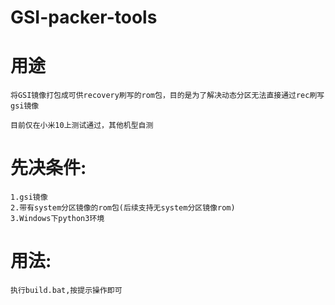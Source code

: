 # GSI-packer-tools
# 用途
    将GSI镜像打包成可供recovery刷写的rom包，目的是为了解决动态分区无法直接通过rec刷写gsi镜像

    目前仅在小米10上测试通过，其他机型自测

# 先决条件:
    1.gsi镜像
    2.带有system分区镜像的rom包(后续支持无system分区镜像rom)
    3.Windows下python3环境

# 用法:
    执行build.bat,按提示操作即可
